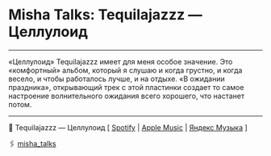 # Misha Talks: Tequilajazzz — Целлулоид

***
«Целлулоид» Tequilajazzz имеет для меня особое значение.
Это «комфортный» альбом, который я слушаю и когда грустно, и когда весело, и чтобы работалось лучше, и на отдыхе.
«В ожидании праздника», открывающий трек с этой пластинки создает то самое настроение волнительного ожидания всего хорошего, что настанет потом.
***

🎵 Tequilajazzz — Целлулоид [
[Spotify](https://open.spotify.com/album/4HCN8mk6YLCyrhQmQNiUij) |
[Apple Music](https://music.apple.com/us/album/%D1%86%D0%B5%D0%BB%D0%BB%D1%83%D0%BB%D0%BE%D0%B8%D0%B4/1352991505) |
[Яндекс Музыка](https://music.yandex.com/album/13503100/track/73751949)
]

🖇️ [misha_talks](https://t.me/misha_talks/6)
